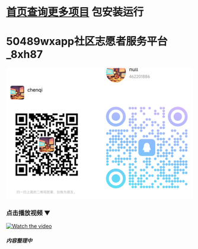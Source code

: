 # [首页查询更多项目](https://github.com/GraduationProject-weixin) 包安装运行


# 50489wxapp社区志愿者服务平台 _8xh87

![picture](https://raw.githubusercontent.com/GraduationProject-springboot/.github/main/img/wx.png)

### 点击播放视频 ▼
[![Watch the video](https://i.sstatic.net/Vp2cE.png)](https://www.bilibili.com/video/BV1NvtMeFEiw?p=132)


#####   内容整理中  











